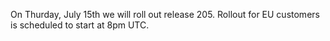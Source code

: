 On Thurday, July 15th we will roll out release 205. Rollout for EU customers is scheduled to start at 8pm UTC.
